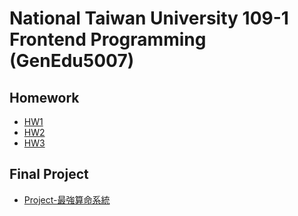 # National Taiwan University 109-1 Frontend Programming (GenEdu5007)
## Homework
* [HW1](https://quackwilson.github.io/109-1Frontend/Homework/HW1/)
* [HW2](https://quackwilson.github.io/109-1Frontend/Homework/HW2/)
* [HW3](https://quackwilson.github.io/109-1Frontend/Homework/HW3/)
## Final Project
* [Project-最強算命系統](https://quackwilson.github.io/109-1Fronted/final/)